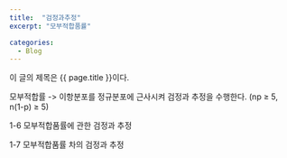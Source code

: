 ```yaml
---
title:  "검정과추정"
excerpt: "모부적합품률"

categories:
  - Blog
---
```


이 글의 제목은 {{ page.title }}이다.

모부적합률
-> 이항분포를 정규분포에 근사시켜 검정과 추정을 수행한다. (np ≥ 5, n(1-p) ≥ 5)

1-6 모부적합품률에 관한 검정과 추정

1-7 모부적합품률 차의 검정과 추정
